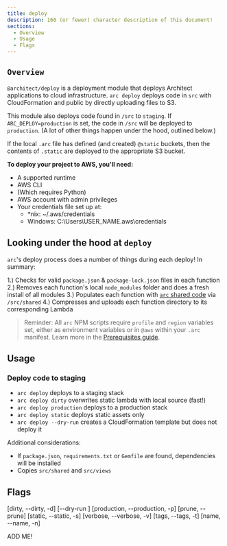 ```yaml
---
title: deploy
description: 160 (or fewer) character description of this document!
sections:
  - Overview
  - Usage
  - Flags
---
```


## `Overview`

`@architect/deploy` is a deployment module that deploys Architect applications to cloud infrastructure. `arc deploy` deploys code in `src` with CloudFormation and public by directly uploading files to S3.

This module also deploys code found in `/src` to `staging`. If `ARC_DEPLOY=production` is set, the code in `/src` will be deployed to `production`. (A lot of other things happen under the hood, outlined below.)

If the local `.arc` file has defined (and created) `@static` buckets, then the contents of `.static` are deployed to the appropriate S3 bucket. 

**To deploy your project to AWS, you'll need:**

- A supported runtime
- AWS CLI
- (Which requires Python)
- AWS account with admin privileges
- Your credentials file set up at:
  - *nix: ~/.aws/credentials
  - Windows: C:\Users\USER_NAME\.aws\credentials

## Looking under the hood at `deploy`

`arc`'s deploy process does a number of things during each deploy! In summary:

1.) Checks for valid `package.json` & `package-lock.json` files in each function
2.) Removes each function's local `node_modules` folder and does a fresh install of all modules
3.) Populates each function with [`arc` shared code](/guides/sharing-common-code) via `/src/shared`
4.) Compresses and uploads each function directory to its corresponding Lambda

> Reminder: All `arc` NPM scripts require `profile` and `region` variables set, either as  environment variables or in `@aws` within your `.arc` manifest. Learn more in the [Prerequisites guide](/quickstart).

<script src="https://asciinema.org/a/181947.js" id="asciicast-181947" async data-autoplay="true" data-size="big"></script>

## Usage

### Deploy code to staging

- `arc deploy` deploys to a staging stack
- `arc deploy dirty` overwrites static lambda with local source (fast!)
- `arc deploy production` deploys to a production stack
- `arc deploy static` deploys static assets only
- `arc deploy --dry-run` creates a CloudFormation template but does not deploy it

Additional considerations:

- If `package.json`, `requirements.txt` or `Gemfile` are found, dependencies will be installed
- Copies `src/shared` and `src/views`

## Flags

[dirty, --dirty, -d]
[--dry-run ]
[production, --production, -p]
[prune, --prune]
[static, --static, -s]
[verbose, --verbose, -v]
[tags, --tags, -t]
[name, --name, -n]

ADD ME!


